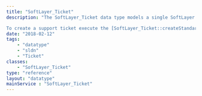```yaml
---
title: "SoftLayer_Ticket"
description: "The SoftLayer_Ticket data type models a single SoftLayer customer support or notification ticket. Each ticket object contains references to it's updates, the user it's assigned to, the SoftLayer department and employee that it's assigned to, and any hardware objects or attached files associated with the ticket. Tickets are described in further detail on the [SoftLayer_Ticket](reference/datatypes/SoftLayer_Ticket) service page. 

To create a support ticket execute the [SoftLayer_Ticket::createStandardTicket](reference/datatypes/$1/#$2) or [SoftLayer_Ticket::createAdministrativeTicket](reference/datatypes/$1/#$2) methods in the SoftLayer_Ticket service. To create an upgrade ticket for the SoftLayer sales group execute the [SoftLayer_Ticket::createUpgradeTicket](reference/datatypes/$1/#$2). "
date: "2018-02-12"
tags:
    - "datatype"
    - "sldn"
    - "Ticket"
classes:
    - "SoftLayer_Ticket"
type: "reference"
layout: "datatype"
mainService : "SoftLayer_Ticket"
---
```


